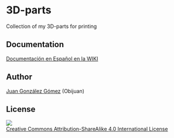 # 3D-parts

Collection of my 3D-parts for printing

## Documentation

[Documentación en Español en la WIKI](https://github.com/Obijuan/3D-parts/wiki)

## Author

[Juan González Gómez](https://github.com/Obijuan) (Obijuan)

## License

![](https://github.com/Obijuan/3D-parts/raw/master/wiki/attribution-share-alike-creative-commons-license.png)  
[Creative Commons Attribution-ShareAlike 4.0 International License](http://creativecommons.org/licenses/by-sa/4.0/)



